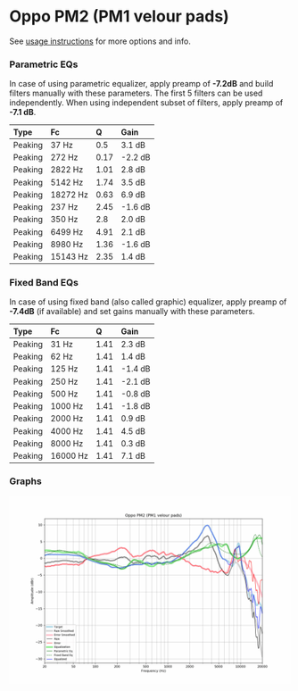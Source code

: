 # Oppo PM2 (PM1 velour pads)
See [usage instructions](https://github.com/jaakkopasanen/AutoEq#usage) for more options and info.

### Parametric EQs
In case of using parametric equalizer, apply preamp of **-7.2dB** and build filters manually
with these parameters. The first 5 filters can be used independently.
When using independent subset of filters, apply preamp of **-7.1 dB**.

| Type    | Fc       |    Q | Gain    |
|:--------|:---------|:-----|:--------|
| Peaking | 37 Hz    | 0.5  | 3.1 dB  |
| Peaking | 272 Hz   | 0.17 | -2.2 dB |
| Peaking | 2822 Hz  | 1.01 | 2.8 dB  |
| Peaking | 5142 Hz  | 1.74 | 3.5 dB  |
| Peaking | 18272 Hz | 0.63 | 6.9 dB  |
| Peaking | 237 Hz   | 2.45 | -1.6 dB |
| Peaking | 350 Hz   | 2.8  | 2.0 dB  |
| Peaking | 6499 Hz  | 4.91 | 2.1 dB  |
| Peaking | 8980 Hz  | 1.36 | -1.6 dB |
| Peaking | 15143 Hz | 2.35 | 1.4 dB  |

### Fixed Band EQs
In case of using fixed band (also called graphic) equalizer, apply preamp of **-7.4dB**
(if available) and set gains manually with these parameters.

| Type    | Fc       |    Q | Gain    |
|:--------|:---------|:-----|:--------|
| Peaking | 31 Hz    | 1.41 | 2.3 dB  |
| Peaking | 62 Hz    | 1.41 | 1.4 dB  |
| Peaking | 125 Hz   | 1.41 | -1.4 dB |
| Peaking | 250 Hz   | 1.41 | -2.1 dB |
| Peaking | 500 Hz   | 1.41 | -0.8 dB |
| Peaking | 1000 Hz  | 1.41 | -1.8 dB |
| Peaking | 2000 Hz  | 1.41 | 0.9 dB  |
| Peaking | 4000 Hz  | 1.41 | 4.5 dB  |
| Peaking | 8000 Hz  | 1.41 | 0.3 dB  |
| Peaking | 16000 Hz | 1.41 | 7.1 dB  |

### Graphs
![](./Oppo%20PM2%20(PM1%20velour%20pads).png)